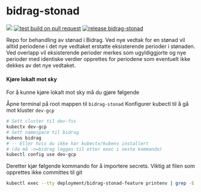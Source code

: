 # bidrag-stonad

![](https://github.com/navikt/bidrag-stonad/workflows/continuous%20integration/badge.svg)
[![test build on pull request](https://github.com/navikt/bidrag-stonad/actions/workflows/pr.yaml/badge.svg)](https://github.com/navikt/bidrag-stonad/actions/workflows/pr.yaml)
[![release bidrag-stonad](https://github.com/navikt/bidrag-stonad/actions/workflows/release.yaml/badge.svg)](https://github.com/navikt/bidrag-stonad/actions/workflows/release.yaml)


Repo for behandling av stønad i Bidrag.
Ved nye vedtak for en stønad vil alltid periodene i det nye vedtaket erstatte eksisterende perioder i stønaden.
Ved overlapp vil eksisterende perioder merkes som ugyldiggjorte og nye perioder med identiske verdier opprettes 
for periodene som eventuelt ikke dekkes av det nye vedtaket.

#### Kjøre lokalt mot sky
For å kunne kjøre lokalt mot sky må du gjøre følgende

Åpne terminal på root mappen til `bidrag-stonad`
Konfigurer kubectl til å gå mot kluster `dev-gcp`
```bash
# Sett cluster til dev-fss
kubectx dev-gcp
# Sett namespace til bidrag
kubens bidrag 
# -- Eller hvis du ikke har kubectx/kubens installert 
# (da må -n=bidrag legges til etter exec i neste kommando)
kubectl config use dev-gcp
```
Deretter kjør følgende kommando for å importere secrets. Viktig at filen som opprettes ikke committes til git

```bash
kubectl exec --tty deployment/bidrag-stonad-feature printenv | grep -E 'AZURE_|_URL|SCOPE|TOPIC' > src/test/resources/application-lokal-nais-secrets.properties
